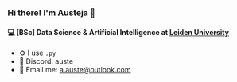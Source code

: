 ### Hi there! I'm Austeja 👋

#### 💻 [BSc] Data Science & Artificial Intelligence at [Leiden University](https://www.universiteitleiden.nl/en](https://www.universiteitleiden.nl/en/education/study-programmes/bachelor/data-science-and-artificial-intelligence))

- ⚙️ I use `.py`
- 💬 Discord: auste
- 📧 Email me: a.auste@outlook.com
